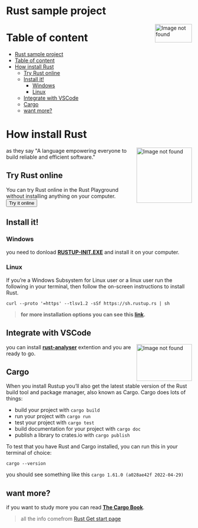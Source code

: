 # Rust sample project
<img align="right" width="100" height="50" src="https://bitbucket.octasic.com:8443/projects/DEVOPS/repos/rust-sample/raw/docs/octasic-logo.png" alt="Image not found" onerror="this.src='http://www.octasic.com/wp-content/themes/Octasic/assets/images/logo.png';"> 


# Table of content
- [Rust sample project](#rust-sample-project)
- [Table of content](#table-of-content)
- [How install Rust](#how-install-rust)
  - [Try Rust online](#try-rust-online)
  - [Install it!](#install-it)
    - [Windows](#windows)
    - [Linux](#linux)
  - [Integrate with VSCode](#integrate-with-vscode)
  - [Cargo](#cargo)
  - [want more?](#want-more)
# How install Rust
<img align="right" width="150" height="150" src="https://bitbucket.octasic.com:8443/projects/DEVOPS/repos/rust-sample/raw/docs/rust-logo.svg" alt="Image not found" onerror="this.src='docs/rust-logo.svg';">
as they say "A language empowering everyone to build reliable and efficient software." 

## Try Rust online
You can try Rust online in the Rust Playground without installing anything on your computer.
<a href="https://play.rust-lang.org/"><button type="button">Try it online</button></a>

## Install it!

### Windows 
you need to donload **[RUSTUP-INIT.EXE](https://static.rust-lang.org/rustup/dist/x86_64-pc-windows-msvc/rustup-init.exe)** and install it on your computer.
### Linux 

If you’re a Windows Subsystem for Linux user or a linux user run the following in your terminal, then follow the on-screen instructions to install Rust.

```
curl --proto '=https' --tlsv1.2 -sSf https://sh.rustup.rs | sh
```

>**for more installation options you can see this [link](https://forge.rust-lang.org/infra/other-installation-methods.html).**

## Integrate with VSCode
<img align="right" width="150" height="100" src="https://bitbucket.octasic.com:8443/projects/DEVOPS/repos/rust-sample/raw/docs/VSCode-logo.png" alt="Image not found" onerror="this.src='docs/VSCode-logo.png';">

you can install **[rust-analyser](https://marketplace.visualstudio.com/items?itemName=rust-lang.rust-analyzer)** extention and you are ready to go.

## Cargo

When you install Rustup you’ll also get the latest stable version of the Rust build tool and package manager, also known as Cargo. Cargo does lots of things:

- build your project with ```cargo build```
- run your project with ```cargo run```
- test your project with ```cargo test```
- build documentation for your project with ```cargo doc```
- publish a library to crates.io with ```cargo publish```

To test that you have Rust and Cargo installed, you can run this in your terminal of choice:
```
cargo --version
```
you should see something like this ```cargo 1.61.0 (a028ae42f 2022-04-29)```

## want more?
if you want to study more you can read **[The Cargo Book](https://doc.rust-lang.org/cargo/index.html)**.

>all the info comefrom [Rust Get start page](https://www.rust-lang.org/learn/get-started)
